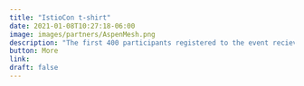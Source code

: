 ```yaml
---
title: "IstioCon t-shirt"
date: 2021-01-08T10:27:18-06:00
image: images/partners/AspenMesh.png
description: "The first 400 participants registered to the event recieve the event T-shirt. The winners will be notified."
button: More
link: 
draft: false
---
```

